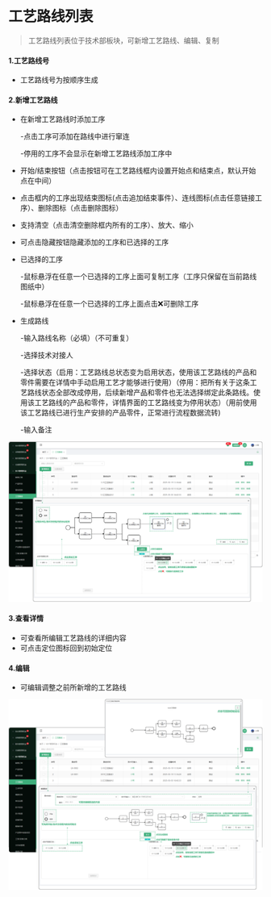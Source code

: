 

# 工艺路线列表

> 工艺路线列表位于技术部板块，可新增工艺路线、编辑、复制

#### 1.工艺路线号

* 工艺路线号为按顺序生成

#### 2.新增工艺路线
* 在新增工艺路线时添加工序

  -点击工序可添加在路线中进行窜连

  -停用的工序不会显示在新增工艺路线添加工序中
* 开始/结束按钮（点击按钮可在工艺路线框内设置开始点和结束点，默认开始点在中间）
* 点击框内的工序出现结束图标(点击追加结束事件）、连线图标(点击任意链接工序）、删除图标（点击删除图标）
* 支持清空（点击清空删除框内所有的工序）、放大、缩小
* 可点击隐藏按钮隐藏添加的工序和已选择的工序
* 已选择的工序

  -鼠标悬浮在任意一个已选择的工序上面可复制工序（工序只保留在当前路线图纸中）

  -鼠标悬浮在任意一个已选择的工序上面点击❌可删除工序

* 生成路线

  -输入路线名称（必填）（不可重复）

  -选择技术对接人

  -选择状态（启用：工艺路线总状态变为启用状态，使用该工艺路线的产品和零件需要在详情中手动启用工艺才能够进行使用）（停用：把所有关于这条工艺路线状态全部改成停用，后续新增产品和零件也无法选择绑定此条路线。使用该工艺路线的产品和零件，详情界面的工艺路线变为停用状态）（用前使用该工艺路线已进行生产安排的产品零件，正常进行流程数据流转)

  -输入备注
  
 ![如图所示](../file/gylx1.png)
 
#### 3.查看详情
* 可查看所编辑工艺路线的详细内容
* 可点击定位图标回到初始定位

#### 4.编辑
* 可编辑调整之前所新增的工艺路线

![如图所示](../file/gylx2.png)
